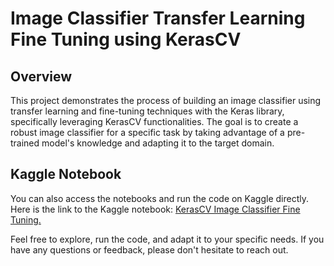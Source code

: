 # Image Classifier Transfer Learning Fine Tuning using KerasCV
## Overview
This project demonstrates the process of building an image classifier using transfer learning and fine-tuning techniques with the Keras library, specifically leveraging KerasCV functionalities. The goal is to create a robust image classifier for a specific task by taking advantage of a pre-trained model's knowledge and adapting it to the target domain.
## Kaggle Notebook
You can also access the notebooks and run the code on Kaggle directly. Here is the link to the Kaggle notebook: [KerasCV Image Classifier Fine Tuning.](https://www.kaggle.com/code/alvarobishop/kerascv-imageclassifierfinetunning)

Feel free to explore, run the code, and adapt it to your specific needs. If you have any questions or feedback, please don't hesitate to reach out.

